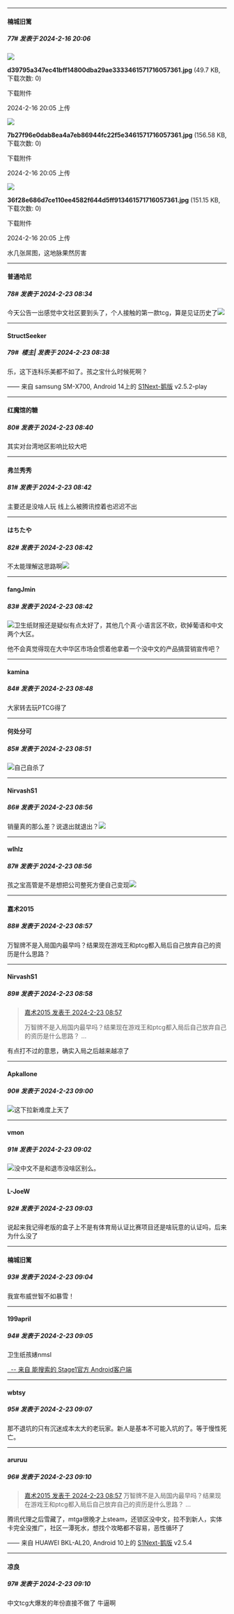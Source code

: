 ﻿
*****

####  楠城旧篱  
##### 77#       发表于 2024-2-16 20:06

<img src="https://img.saraba1st.com/forum/202402/16/200548cq2d22d5k0ez2szq.jpg" referrerpolicy="no-referrer">

<strong>d39795a347ec41bff14800dba29ae3333461571716057361.jpg</strong> (49.7 KB, 下载次数: 0)

下载附件

2024-2-16 20:05 上传

<img src="https://img.saraba1st.com/forum/202402/16/200549cy2ta5z9ugdwr3ra.jpg" referrerpolicy="no-referrer">

<strong>7b27f96e0dab8ea4a7eb86944fc22f5e3461571716057361.jpg</strong> (156.58 KB, 下载次数: 0)

下载附件

2024-2-16 20:05 上传

<img src="https://img.saraba1st.com/forum/202402/16/200549mdkkrhc999rbydiy.jpg" referrerpolicy="no-referrer">

<strong>36f28e686d7ce110ee4582f644d5ff913461571716057361.jpg</strong> (151.15 KB, 下载次数: 0)

下载附件

2024-2-16 20:05 上传

水几张屌图，这地脉果然厉害

*****

####  普通哈尼  
##### 78#       发表于 2024-2-23 08:34

今天公告一出感觉中文社区要到头了，个人接触的第一款tcg，算是见证历史了<img src="https://static.saraba1st.com/image/smiley/face2017/001.png" referrerpolicy="no-referrer">

*****

####  StructSeeker  
##### 79#         楼主| 发表于 2024-2-23 08:38

乐，这下连科乐美都不如了。孩之宝什么时候死啊？

—— 来自 samsung SM-X700, Android 14上的 [S1Next-鹅版](https://github.com/ykrank/S1-Next/releases) v2.5.2-play


*****

####  红魔馆的糖  
##### 80#       发表于 2024-2-23 08:40

其实对台湾地区影响比较大吧


*****

####  弗兰秀秀  
##### 81#       发表于 2024-2-23 08:42

主要还是没啥人玩 线上么被腾讯控着也迟迟不出

*****

####  はちたや  
##### 82#       发表于 2024-2-23 08:42

不太能理解这思路啊<img src="https://static.saraba1st.com/image/smiley/face2017/002.png" referrerpolicy="no-referrer">

*****

####  fangJmin  
##### 83#       发表于 2024-2-23 08:42

<img src="https://static.saraba1st.com/image/smiley/face2017/037.png" referrerpolicy="no-referrer">卫生纸财报还是疑似有点太好了，其他几个真·小语言区不砍，砍掉葡语和中文两个大区。

他不会真觉得现在大中华区市场会惯着他拿着一个没中文的产品搞营销宣传吧？


*****

####  kamina  
##### 84#       发表于 2024-2-23 08:48

大家转去玩PTCG得了

*****

####  何处分可  
##### 85#       发表于 2024-2-23 08:51

<img src="https://static.saraba1st.com/image/smiley/face2017/067.png" referrerpolicy="no-referrer">自己自杀了


*****

####  NirvashS1  
##### 86#       发表于 2024-2-23 08:56

销量真的那么差？说退出就退出？<img src="https://static.saraba1st.com/image/smiley/face2017/001.png" referrerpolicy="no-referrer">

*****

####  wlhlz  
##### 87#       发表于 2024-2-23 08:56

孩之宝高管是不是想把公司整死方便自己变现<img src="https://static.saraba1st.com/image/smiley/face2017/064.png" referrerpolicy="no-referrer">

*****

####  嘉术2015  
##### 88#       发表于 2024-2-23 08:57

万智牌不是入局国内最早吗？结果现在游戏王和ptcg都入局后自己放弃自己的资历是什么思路？

*****

####  NirvashS1  
##### 89#       发表于 2024-2-23 08:58

<blockquote><a href="httphttps://bbs.saraba1st.com/2b/forum.php?mod=redirect&amp;goto=findpost&amp;pid=64039570&amp;ptid=2162977" target="_blank">嘉术2015 发表于 2024-2-23 08:57</a>

万智牌不是入局国内最早吗？结果现在游戏王和ptcg都入局后自己放弃自己的资历是什么思路？ ...</blockquote>
有点打不过的意思，确实入局之后越来越凉了


*****

####  Apkallone  
##### 90#       发表于 2024-2-23 09:00

<img src="https://static.saraba1st.com/image/smiley/face2017/067.png" referrerpolicy="no-referrer">这下拉新难度上天了

*****

####  vmon  
##### 91#       发表于 2024-2-23 09:02

<img src="https://static.saraba1st.com/image/smiley/face2017/067.png" referrerpolicy="no-referrer">没中文不是和退市没啥区别么。

*****

####  L-JoeW  
##### 92#       发表于 2024-2-23 09:03

说起来我记得老版的盒子上不是有体育局认证比赛项目还是啥玩意的认证吗，后来为什么没了

*****

####  楠城旧篱  
##### 93#       发表于 2024-2-23 09:04

我宣布威世智不如暴雪！

*****

####  199april  
##### 94#       发表于 2024-2-23 09:05

卫生纸孩婊nmsl

[  -- 来自 能搜索的 Stage1官方 Android客户端](https://www.coolapk.com/apk/140634)


*****

####  wbtsy  
##### 95#       发表于 2024-2-23 09:07

那不退坑的只有沉迷成本太大的老玩家。新人是基本不可能入坑的了。等于慢性死亡。


*****

####  aruruu  
##### 96#       发表于 2024-2-23 09:10

<blockquote><a href="httphttps://bbs.saraba1st.com/2b/forum.php?mod=redirect&amp;goto=findpost&amp;pid=64039570&amp;ptid=2162977" target="_blank">嘉术2015 发表于 2024-2-23 08:57</a>
万智牌不是入局国内最早吗？结果现在游戏王和ptcg都入局后自己放弃自己的资历是什么思路？ ...</blockquote>
腾讯代理之后雪藏了，mtga很晚才上steam，还锁区没中文，拉不到新人，实体卡完全没推广，社区一潭死水，想找个攻略都不容易，恶性循环了

—— 来自 HUAWEI BKL-AL20, Android 10上的 [S1Next-鹅版](https://github.com/ykrank/S1-Next/releases) v2.5.4

*****

####  凉良  
##### 97#       发表于 2024-2-23 09:10

中文tcg大爆发的年份直接不做了 牛逼啊


